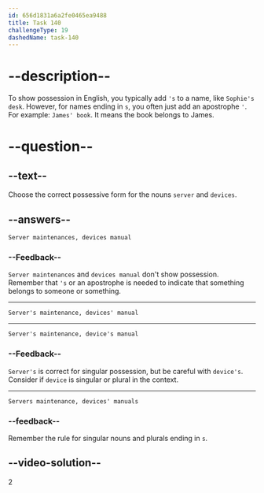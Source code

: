 ```yaml
---
id: 656d1831a6a2fe0465ea9488
title: Task 140
challengeType: 19
dashedName: task-140
---
```


# --description--

To show possession in English, you typically add `'s` to a name, like `Sophie's desk`. However, for names ending in `s`, you often just add an apostrophe `'`. For example: `James' book`. It means the book belongs to James.

# --question--

## --text--

Choose the correct possessive form for the nouns `server` and `devices`.

## --answers--

`Server maintenances, devices manual`

### --Feedback--

`Server maintenances` and `devices manual` don't show possession. Remember that `'s` or an apostrophe is needed to indicate that something belongs to someone or something.

---

`Server's maintenance, devices' manual`

---

`Server's maintenance, device's manual`

### --Feedback--

`Server's` is correct for singular possession, but be careful with `device's`. Consider if `device` is singular or plural in the context.

---

`Servers maintenance, devices' manuals`

### --feedback--

Remember the rule for singular nouns and plurals ending in `s`.

## --video-solution--

2

